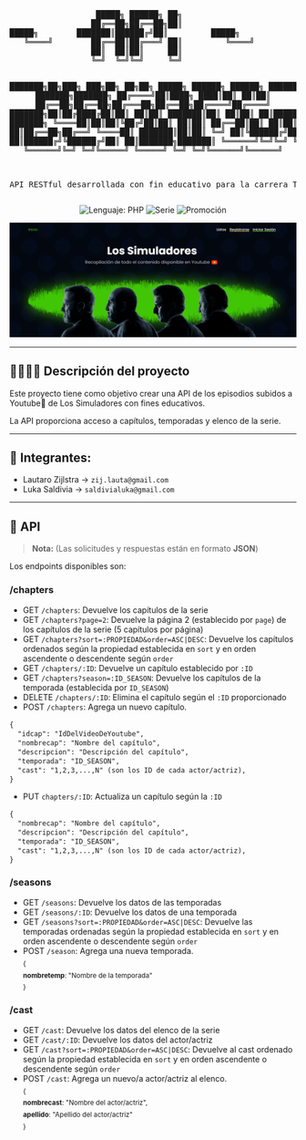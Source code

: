 <div align="center">
<pre>
                  █████╗ ██████╗ ██╗                                                                     
                 ██╔══██╗██╔══██╗██║                                                                     
█████╗        ███████║██████╔╝██║         █████╗                                                
   ╚════╝        ██╔══██║██╔═══╝ ██║         ╚════╝                                                     
                 ██║  ██║██║     ██║                                                                     
                 ╚═╝  ╚═╝╚═╝     ╚═╝                                                                     
                                                                                        
███████╗██╗███╗   ███╗██╗   ██╗██╗      █████╗ ██████╗  ██████╗ ██████╗ ███████╗███████╗
██╔════╝██║████╗ ████║██║   ██║██║     ██╔══██╗██╔══██╗██╔═══██╗██╔══██╗██╔════╝██╔════╝
███████╗██║██╔████╔██║██║   ██║██║     ███████║██║  ██║██║   ██║██████╔╝█████╗  ███████╗
╚════██║██║██║╚██╔╝██║██║   ██║██║     ██╔══██║██║  ██║██║   ██║██╔══██╗██╔══╝  ╚════██║
███████║██║██║ ╚═╝ ██║╚██████╔╝███████╗██║  ██║██████╔╝╚██████╔╝██║  ██║███████╗███████║
╚══════╝╚═╝╚═╝     ╚═╝ ╚═════╝ ╚══════╝╚═╝  ╚═╝╚═════╝  ╚═════╝ ╚═╝  ╚═╝╚══════╝╚══════╝

API RESTful desarrollada con fin educativo para la carrera TUDAI
 </pre>
 ![Lenguaje: PHP](https://img.shields.io/badge/Lenguaje-PHP-8A2BE2)
 ![Serie](https://img.shields.io/badge/Serie-Los%20Simuladores-008511)
 ![Promoción](https://img.shields.io/badge/Promoción-pendiente-ffaa00)
</div>

![Captura de pantalla de la página](web-screen.png)




***

## 👷‍♂️👷‍♂️ Descripción del proyecto

Este proyecto tiene como objetivo crear una API de los episodios subidos a Youtube🔴 de Los Simuladores con fines educativos.

La API proporciona acceso a capítulos, temporadas y elenco de la serie.

***
## :busts_in_silhouette: Integrantes:
+ Lautaro Zijlstra  -> `zij.lauta@gmail.com`
+ Luka Saldivia  -> `saldivialuka@gmail.com`
***
## 📮 API
>**Nota:** (Las solicitudes y respuestas están en formato **JSON**)

Los endpoints disponibles son:

### /chapters
- GET `/chapters`: Devuelve los capítulos de la serie
- GET `/chapters?page=2`: Devuelve la página 2 (establecido por `page`) de los capítulos de la serie (5 capítulos por página)
- GET `/chapters?sort=:PROPIEDAD&order=ASC|DESC`: Devuelve los capítulos ordenados según la propiedad establecida en `sort` y en orden ascendente o descendente según `order`
- GET `/chapters/:ID`: Devuelve un capítulo establecido por `:ID`
- GET `/chapters?season=:ID_SEASON`: Devuelve los capítulos de la temporada (establecida por `ID_SEASON`)
- DELETE `/chapters/:ID`: Elimina el capítulo según el `:ID` proporcionado
- POST `/chapters`: Agrega un nuevo capítulo. <br>
```
{
  "idcap": "IdDelVideoDeYoutube",
  "nombrecap": "Nombre del capítulo",
  "descripcion": "Descripción del capítulo",
  "temporada": "ID_SEASON",
  "cast": "1,2,3,...,N" (son los ID de cada actor/actriz),
}
```

- PUT `chapters/:ID`: Actualiza un capítulo según la `:ID`
```
{
  "nombrecap": "Nombre del capítulo",
  "descripcion": "Descripción del capítulo",
  "temporada": "ID_SEASON",
  "cast": "1,2,3,...,N" (son los ID de cada actor/actriz),
}
```

### /seasons
- GET `/seasons`: Devuelve los datos de las temporadas
- GET `/seasons/:ID`: Devuelve los datos de una temporada
- GET `/seasons?sort=:PROPIEDAD&order=ASC|DESC`: Devuelve las temporadas ordenadas según la propiedad establecida en `sort` y en orden ascendente o descendente según `order`
- POST `/season`: Agrega una nueva temporada. <br>
<sub>{ <br>
  **nombretemp**: "Nombre de la temporada" <br>
}</sub>


### /cast
- GET `/cast`: Devuelve los datos del elenco de la serie
- GET `/cast/:ID`: Devuelve los datos del actor/actriz
- GET `/cast?sort=:PROPIEDAD&order=ASC|DESC`: Devuelve al cast ordenado según la propiedad establecida en `sort` y en orden ascendente o descendente según `order`
- POST `/cast`: Agrega un nuevo/a actor/actriz al elenco. <br>
<sub>{ <br>
  **nombrecast**: "Nombre del actor/actriz", <br>
  **apellido**: "Apellido del actor/actriz" <br>
}</sub>
